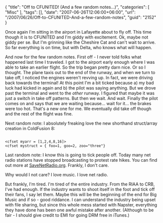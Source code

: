 {
	"title": "Off to CFUNITED! (And a few random notes...)",
	"categories": [
		"Misc"
	],
	"tags": [],
	"date": "2007-06-26T12:06:00+06:00",
	"url": "/2007/06/26/Off-to-CFUNITED-And-a-few-random-notes",
	"guid": "2152"
}

Once again I'm sitting in the airport in Lafayette about to fly off. This time though it is to CFUNITED and I'm giddy with excitement. Ok, maybe not giddy per se. But I'm grinning like the Cheshire Cat and can't wait to arrive. So far everything is on time, but with Delta, who knows what will happen.

And now for the few random notes. First off - I never told folks what happened last time I traveled. I got to the airport early enough where I was able to take an earlier flight. So the trip began pretty darn nice. Or so I thought. The plane taxis out to the end of the runway, and when we turn to take off, I noticed the engines weren't revving up. In fact, we were driving back towards the terminal! At this point I'm a bit ticked because a) my bad luck had kicked in again and b) the pilot was saying anything. But we drove past the terminal and went to the <i>other</i> runway. I figured that maybe it was just a switch in take off patterns. But then we wait. And wait. Finally the pilot comes on and says that we are waiting because... wait for it... the brakes were too hot. That's a new one for me. We eventually did take off though and the rest of the flight was fine.

Next random note: I absolutely freaking love the new shorthand struct/array creation in ColdFusion 8:

<code>
&lt;cfset myarr = [1,2,4,8,16]&gt;
&lt;cfset mystruct = { foo=1, goo=2, zoo="three"}
</code>

Last random note: I know this is going to tick people off. Today many net radio stations have stopped broadcasting to protest rate hikes. You can find out more at <a href="http://www.savenetradio.org/">SaveNetRadio.org</a>. Frankly, I don't care.

Why would I not care? I love music. I love net radio. 

But frankly, I'm tired. I'm tired of the entire industry. From the RIAA to CRB, I've had enough. If the industry wants to shoot itself in the foot and tick off their fans, I say let them. Maybe this will be the beginning of the end for Big Music and if so - good riddance. I can understand the industry being upset with file sharing, but since this whole mess started with Napster, everything they have done has been one awful mistake after another. (Although to be fair - I should give credit to EMI for going DRM free in iTunes.)